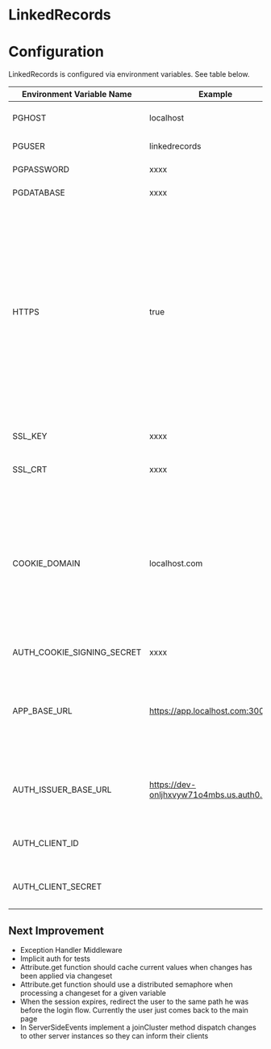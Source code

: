 # LinkedRecords

# Configuration

LinkedRecords is configured via environment variables. See table below.

| Environment Variable Name | Example | Description |
| ------------------------- | ------- | ----------- |
| PGHOST | localhost | The hostname of the PostgreSQL server. |
| PGUSER | linkedrecords | The PostgreSQL user name. |
| PGPASSWORD | xxxx | The PostgreSQL password. |
| PGDATABASE | xxxx | The PostgreSQL database name. |
| HTTPS | true | Whether the server should be started with TLS certificates for HTTPS encryption. If this is true, you have to provide SSL_KEY and SSL_CRT. HTTPS is required for local development because of the way how cookies are used. Setting this to false only makes sense if you run LinkedRecords behind a reverse proxy that terminates the TLS certificates for you. |
| SSL_KEY | xxxx | The private key used for https termination. |
| SSL_CRT | xxxx | The public key used for https termination. |
| COOKIE_DOMAIN | localhost.com | The domain for which the cookies should be set. If your single-page application is available via "app.localhost.com" and the LinkedRecords endpoint is available via "api.localhost.com", you have to set this value to "localhost.com".|
| AUTH_COOKIE_SIGNING_SECRET | xxxx | The secret used to sign cookies. |
| APP_BASE_URL | https://app.localhost.com:3001 | The base URL of the frontend. It will be used for the Access-Control-Allow-Origin HTTP header and is also required for the OpenID connect redirections. |
| AUTH_ISSUER_BASE_URL | https://dev-onljhxvyw71o4mbs.us.auth0.com/ | The URL of the OIDC issuer. Can be any OpenID connect comply identity provider (e.g. Auth0, Okta). |
| AUTH_CLIENT_ID |  | The client id. Can be obtained from the identity provider. |
| AUTH_CLIENT_SECRET |  | The client secret. Can be obtained from the identity provider. |


## Next Improvement
- Exception Handler Middleware
- Implicit auth for tests
- Attribute.get function should cache current values when changes has been applied via changeset
- Attribute.get function should use a distributed semaphore when processing a changeset for a given variable
- When the session expires, redirect the user to the same path he was before the login flow. Currently the user just comes back to the main page
- In ServerSideEvents implement a joinCluster method dispatch changes to other server instances so they can inform their clients